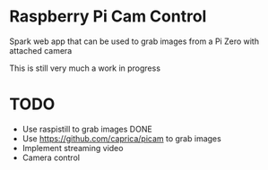 # Raspberry Pi Cam Control

Spark web app that can be used to grab images from a Pi Zero with attached camera

This is still very much a work in progress

# TODO

* Use raspistill to grab images DONE
* Use https://github.com/caprica/picam to grab images
* Implement streaming video
* Camera control



